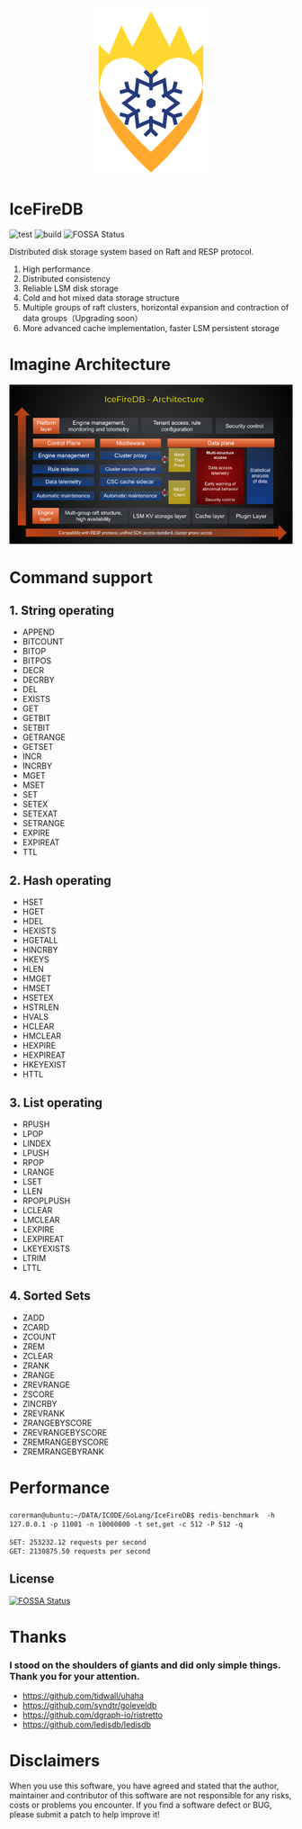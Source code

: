 <!--
 * @Author: gitsrc
 * @Date: 2020-12-23 13:30:07
 * @LastEditors: gitsrc
 * @LastEditTime: 2021-08-31 14:42:17
 * @FilePath: /IceFireDB/README.md
-->

<p align="center">
<img 
    src="logo.png" 
    width="201" height="300" border="0" alt="IceFireDB">
</p>

# IceFireDB  
![test](https://github.com/gitsrc/IceFireDB/actions/workflows/test.yml/badge.svg)
![build](https://travis-ci.com/gitsrc/IceFireDB.svg?branch=main)
![FOSSA Status](https://app.fossa.com/api/projects/git%2Bgithub.com%2Fgitsrc%2FIceFireDB.svg?type=shield)


Distributed disk storage system based on Raft and RESP protocol.

1. High performance
2. Distributed consistency
3. Reliable LSM disk storage
4. Cold and hot mixed data storage structure
5. Multiple groups of raft clusters, horizontal expansion and contraction of data groups（Upgrading soon）
6. More advanced cache implementation, faster LSM persistent storage

# Imagine Architecture

<p align="center">
<img 
    src="IceFireDB_Architecture.png" 
     alt="IceFireDB_Architecture">
</p>

# Command support
## 1. String operating
* APPEND
* BITCOUNT
* BITOP
* BITPOS
* DECR
* DECRBY
* DEL
* EXISTS
* GET
* GETBIT
* SETBIT
* GETRANGE
* GETSET
* INCR
* INCRBY
* MGET
* MSET
* SET
* SETEX
* SETEXAT
* SETRANGE
* EXPIRE
* EXPIREAT
* TTL
## 2. Hash operating
* HSET
* HGET
* HDEL
* HEXISTS
* HGETALL
* HINCRBY
* HKEYS
* HLEN
* HMGET
* HMSET
* HSETEX
* HSTRLEN
* HVALS
* HCLEAR
* HMCLEAR
* HEXPIRE
* HEXPIREAT
* HKEYEXIST
* HTTL

## 3. List operating
* RPUSH
* LPOP
* LINDEX
* LPUSH
* RPOP
* LRANGE
* LSET
* LLEN
* RPOPLPUSH
* LCLEAR
* LMCLEAR
* LEXPIRE
* LEXPIREAT
* LKEYEXISTS
* LTRIM
* LTTL

## 4. Sorted Sets
* ZADD
* ZCARD
* ZCOUNT
* ZREM
* ZCLEAR
* ZRANK
* ZRANGE
* ZREVRANGE
* ZSCORE
* ZINCRBY
* ZREVRANK
* ZRANGEBYSCORE
* ZREVRANGEBYSCORE
* ZREMRANGEBYSCORE
* ZREMRANGEBYRANK

# Performance
### 
```shell
corerman@ubuntu:~/DATA/ICODE/GoLang/IceFireDB$ redis-benchmark  -h 127.0.0.1 -p 11001 -n 10000000 -t set,get -c 512 -P 512 -q

SET: 253232.12 requests per second
GET: 2130875.50 requests per second
```

## License
[![FOSSA Status](https://app.fossa.com/api/projects/git%2Bgithub.com%2Fgitsrc%2FIceFireDB.svg?type=large)](https://app.fossa.com/projects/git%2Bgithub.com%2Fgitsrc%2FIceFireDB?ref=badge_large)

# Thanks 

### I stood on the shoulders of giants and did only simple things. Thank you for your attention.

* https://github.com/tidwall/uhaha
* https://github.com/syndtr/goleveldb
* https://github.com/dgraph-io/ristretto
* https://github.com/ledisdb/ledisdb

# Disclaimers
When you use this software, you have agreed and stated that the author, maintainer and contributor of this software are not responsible for any risks, costs or problems you encounter. If you find a software defect or BUG, ​​please submit a patch to help improve it!